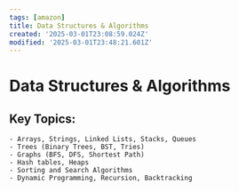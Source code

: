 ```yaml
---
tags: [amazon]
title: Data Structures & Algorithms
created: '2025-03-01T23:08:59.024Z'
modified: '2025-03-01T23:48:21.601Z'
---
```


# **Data Structures & Algorithms**

 Key Topics:
-
	- Arrays, Strings, Linked Lists, Stacks, Queues
	- Trees (Binary Trees, BST, Tries)
	- Graphs (BFS, DFS, Shortest Path)
	- Hash tables, Heaps
	- Sorting and Search Algorithms 
	- Dynamic Programming, Recursion, Backtracking
